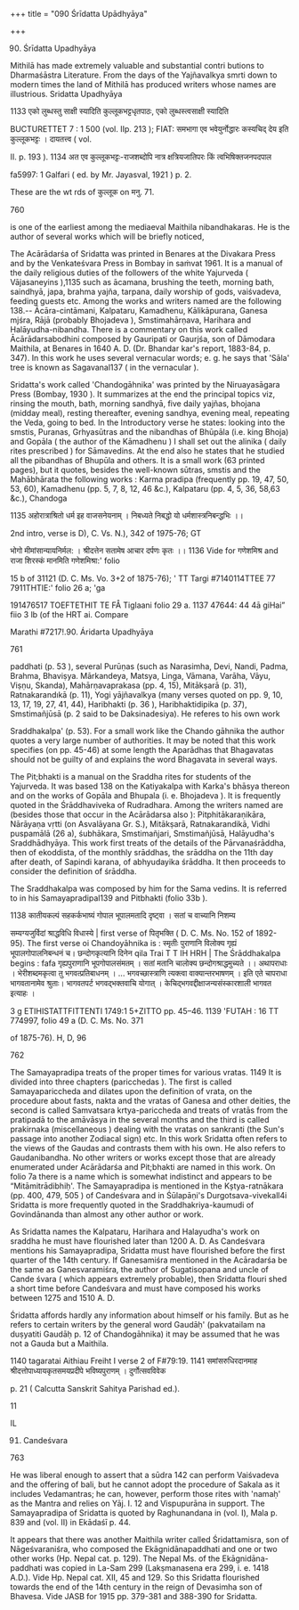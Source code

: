 +++
title = "090 Śrīdatta Upādhyāya"

+++

90. Śrīdatta Upadhyāya 

Mithilā has made extremely valuable and substantial contri butions to Dharmaśāstra Literature. From the days of the Yajñavalkya smrti down to modern times the land of Mithilā has produced writers whose names are illustrious. Sridatta Upadhyāya 

1133 एको लुब्धस्तु साक्षी स्यादिति कुल्लूकभट्टधृतपाठः, एको लुब्धस्त्वसाक्षी स्यादिति 

BUCTURETTET 7 : 1 500 (vol. IIp. 213 ); FIAT: समभागा एव भवेयुर्नोद्धारः कस्यचिद् देय इति कुल्लूकभट्टः । दायतत्त्व ( vol. 

II. p. 193 ). 1134 अत एव कुल्लूकभट्टः-राजशब्दोपि नात्र क्षत्रियजातिपरः किं त्वभिषिक्तजनपदपाल 

fa5997: 1 Galfari ( ed. by Mr. Jayasval, 1921 ) p. 2. 

These are the wt rds of कुल्लूक on मनु. 71. 

760 



is one of the earliest among the mediaeval Maithila nibandhakaras. He is the author of several works which will be briefly noticed, 

The Acārādarśa of Sridatta was printed in Benares at the Divakara Press and by the Venkateśvara Press in Bombay in saṁvat 1961. It is a manual of the daily religious duties of the followers of the white Yajurveda ( Vājasaneyins ),1135 such as ācamana, brushing the teeth, morning bath, saindhyā, japa, brahma yajña, tarpana, daily worship of gods, vaiśvadeva, feeding guests etc. Among the works and writers named are the following 138.-- Ācāra-cintāmani, Kalpataru, Kamadhenu, Kālikāpurana, Ganesa mjśra, Rājā (probably Bhojadeva ), Smstimahārṇava, Harihara and Halāyudha-nibandha. There is a commentary on this work called Ācārādarsabodhini composed by Gauripati or Gaurjśa, son of Dāmodara Maithila, at Benares in 1640 A. D. (Dr. Bhandar kar's report, 1883-84, p. 347). In this work he uses several vernacular words; e. g. he says that 'Sāla' tree is known as Sagavanal137 ( in the vernacular ). 

Sridatta's work called 'Chandogāhnika' was printed by the Niruayasāgara Press (Bombay, 1930 ). It summarizes at the end the principal topics viz, rinsing the mouth, bath, morning sandhyā, five daily yajñas, bhojana (midday meal), resting thereafter, evening sandhya, evening meal, repeating the Veda, going to bed. In the Introductory verse he states: looking into the smstis, Puranas, Grhyasūtras and the nibandhas of Bhūpāla (i.e. king Bhoja) and Gopāla ( the author of the Kāmadhenu ) I shall set out the alinika ( daily rites prescribed ) for Sāmavedins. At the end also he states that he studied all the pibandhas of Bhupūla and others. It is a small work (63 printed pages), but it quotes, besides the well-known sūtras, smstis and the Mahābhārata the following works : Karma pradipa (frequently pp. 19, 47, 50, 53, 60), Kamadhenu (pp. 5, 7, 8, 12, 46 &c.), Kalpataru (pp. 4, 5, 36, 58,63 &c.), Chandoga 

1135 अहोरात्राश्रितो धर्म इह वाजसनेयनाम् । निबध्यते निबद्धो यो धर्मशास्त्रनिबन्द्धभिः ।। 

2nd intro, verse is D), C. Vs. N.), 342 of 1975-76; GT 

भोगो मीमांसान्यायनिर्मल: । श्रीदत्तेन सतामेष आचार दर्पणः कृतः ।। 1136 Vide for गणेशमिश्र and राजा शिरस्कं मानमिति गणेशमिश्रा:' folio 

15 b of 31121 (D. C. Ms. Vo. 3+2 of 1875-76); ' TT Targi \#7140114TTEE 77 7911THTIE:' folio 26 a; 'ga 

191476517 TOEFTETHIT TE FÅ Tiglaani folio 29 a. 1137 47644: 44 4ā giHai” fiio 3 lb (of the HRT ai. Compare 

Marathi \#7217!.90. Áridarta Upadhyāya 

761 

paddhati (p. 53 ), several Purūṇas (such as Narasimha, Devi, Nandi, Padma, Brahma, Bhaviṣya. Mārkandeya, Matsya, Linga, Vāmana, Varāha, Vāyu, Viṣṇu, Skanda), Mahārṇavaprakasa (pp. 4, 15), Mitākṣarā (p. 31), Ratnakarandıkā (p. 11), Yogi yājñavalkya (many verses quoted on pp. 9, 10, 13, 17, 19, 27, 41, 44), Haribhakti (p. 36 ), Haribhaktidipika (p. 37), Smstimañjūsā (p. 2 said to be Daksinadesiya). He referes to his own work 

Sraddhakalpa' (p. 53). For a small work like the Chando gāhnika the author quotes a very large number of authorities. It may be noted that this work specifies (on pp. 45-46) at some length the Aparādhas that Bhagavatas should not be guilty of and explains the word Bhagavata in several ways. 

The Pit;bhakti is a manual on the Sraddha rites for students of the Yajurveda. It was based 138 on the Katiyakalpa with Karka's bhāsya thereon and on the works of Gopāla and Bhupala (i. e. Bhojadeva ). It is frequently quoted in the Śrāddhaviveka of Rudradhara. Among the writers named are (besides those that occur in the Acārādarsa also ): Pitphitākaraṇikāra, Nārāyaṇa vṛtti (on Asvalāyana Gr. S.), Mitākṣarā, Ratnakarandikā, Vidhi puspamālā (26 a), śubhākara, Smstimañjari, Smstimañjūsā, Halāyudha's Sraddhādhyāya. This work first treats of the details of the Pārvanaśrāddha, then of ekoddista, of the monthly srāddhas, the srāddha on the 11th day after death, of Sapindi karana, of abhyudayika śrāddha. It then proceeds to consider the definition of śrāddha. 

The Sraddhakalpa was composed by him for the Sama vedins. It is referred to in his Samayapradipal139 and Pitbhakti (folio 33b ). 

1138 कातीयकल्पं सहकर्कभाष्यं गोपाल भूपालमतादि दृष्ट्वा । सतां च वाच्यानि निशम्य 

सम्यग्यजुर्विदां श्राद्धविधि विधास्ये | first verse of पितृभक्ति ( D. C. Ms. No. 152 of 1892-95). The first verse oi Chandoyāhnika is : स्मृतीः पुराणानि विलोक्य गृह्यं भूपालगोपालनिबन्धनं च। छन्दोगकृत्यानि दिनेन qila Trai T T IH HRH | The Śrāddhakalpa begins : fafa गृह्यपुराणानि भूपगोपालसंमतम् । सतां मतानि चालोक्य छन्दोगश्राद्धमुच्यते ।। अथापराधाः । भेरीशब्दमकृत्वा तु भगवत्प्रतिबाधनम् । ... भगवच्छास्त्राणि त्यक्त्वा वाक्यान्तरभाषणम् । इति एते चापराधा भागवतानामेव श्रुताः। भागवतपर्ट भगवद्भक्तवाचि योगात् । केचिद्भगवद्दीक्षाजन्यसंस्कारशाली भागवत इत्याहः । 

3 g ETIHISTATTFITTENTI 1749:1 5+ZITTO pp. 45–46. 1139 'FUTAH : 16 TT 774997, folio 49 a (D. C. Ms. No. 371 

of 1875-76). H, D, 96 

762 



The Samayapradipa treats of the proper times for various vratas. 1149 It is divided into three chapters (paricchedas ). The first is called Samayapariccheda and dilates upon the definition of vrata, on the procedure about fasts, nakta and the vratas of Ganesa and other deities, the second is called Samvatsara krtya-pariccheda and treats of vratās from the pratipadā to the amāvāsya in the several months and the third is called prakirnaka (miscellaneous ) dealing with the vratas on sankranti (the Sun's passage into another Zodiacal sign) etc. In this work Sridatta often refers to the views of the Gaudas and contrasts them with his own. He also refers to Gaudanibandha. No other writers or works except those that are already enumerated under Acārādarśa and Pit;bhakti are named in this work. On folio 7a there is a name which is somewhat indistinct and appears to be “Mitāmitrādibhiḥ'. The Samayapradipa is mentioned in the Kștya-ratnākara (pp. 400, 479, 505 ) of Candeśvara and in Śūlapāṇi's Durgotsava-vivekall4i Sridatta is more frequently quoted in the Sraddhakriya-kaumudi of Govindānanda than almost any other author or work. 

As Sridatta names the Kalpataru, Harihara and Halayudha's work on sraddha he must have flourished later than 1200 A. D. As Candeśvara mentions his Samayapradipa, Sridatta must have flourished before the first quarter of the 14th century. If Ganesamiśra mentioned in the Acāradarśa be the same as Ganesvaramiśra, the author of Sugatisopana and uncle of Cande śvara ( which appears extremely probable), then Sridatta flouri shed a short time before Candeśvara and must have composed his works between 1275 and 1510 A. D. 

Śridatta affords hardly any information about himself or his family. But as he refers to certain writers by the general word Gaudāḥ' (pakvatailam na duṣyatiti Gaudāḥ p. 12 of Chandogāhnika) it may be assumed that he was not a Gauda but a Maithila. 

1140 tagaratai Aithiau Freiht I verse 2 of F\#79:19. 1141 समांसरुधिरदानमाह श्रीदत्तोपाध्यायकृतसमयप्रदीपे भविष्यपुराणम् । दुर्गोत्सवविवेक 

p. 21 ( Calcutta Sanskrit Sahitya Parishad ed.). 

11 

IL 

91. Candeśvara 

763 

He was liberal enough to assert that a sūdra 142 can perform Vaiśvadeva and the offering of bali, but he cannot adopt the procedure of Sakala as it includes Vedamantras; he can, however, perform those rites with 'namaḥ' as the Mantra and relies on Yāj. I. 12 and Vispupurāna in support. The Samayapradipa of Sridatta is quoted by Raghunandana in (vol. I), Mala p. 839 and (vol. II) in Ekādaśī p. 44. 

It appears that there was another Maithila writer called Śridattamisra, son of Nāgeśvaraniśra, who composed the Ekāgnidānapaddhati and one or two other works (Hp. Nepal cat. p. 129). The Nepal Ms. of the Ekāgnidāna-paddhati was copied in La-Sam 299 (Lakṣmanasena era 299, i. e. 1418 A.D.). Vide Hp. Nepal cat. XII, 45 and 129. So this Sridatta flourished towards the end of the 14th century in the reign of Devasimha son of Bhavesa. Vide JASB for 1915 pp. 379-381 and 388-390 for Sridatta. 
